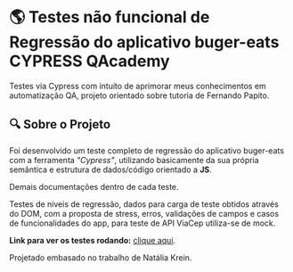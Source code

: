 # 🌎 Testes não funcional de Regressão do aplicativo buger-eats CYPRESS QAcademy
Testes via Cypress com intuíto de aprimorar meus conhecimentos em automatização QA, projeto orientado sobre tutoria de Fernando Papito.

## 🔍 Sobre o Projeto
Foi desenvolvido um teste completo de regressão do aplicativo buger-eats com a ferramenta *"Cypress"*, utilizando basicamente da sua própria semântica e estrutura de dados/código orientado a **JS**.

Demais documentações dentro de cada teste.

Testes de níveis de regressão, dados para carga de teste obtidos através do DOM, com a proposta de stress, erros, validações de campos e casos de funcionalidades do app, para teste de API ViaCep utiliza-se de mock.

**Link para ver os testes rodando:** <a href="https://github.com/Guttinnz/qa-academy-cypress/actions/workflows/workflow-cypress.yml">clique aqui</a>.

Projetado embasado no trabalho de Natália Krein.